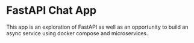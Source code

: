 # FastAPI Chat App

This app is an exploration of FastAPI as well as an opportunity to build an async service using docker compose and microservices.

